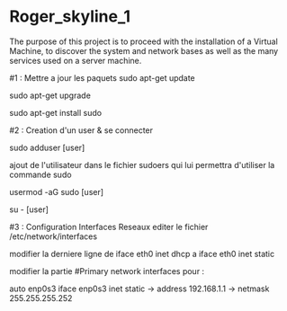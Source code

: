 # Roger_skyline_1
The purpose of this project is to proceed with the installation of a Virtual Machine, to discover the system and network bases as well as the many services used on a server machine.

#1 : Mettre a jour les paquets
sudo apt-get update

sudo apt-get upgrade

sudo apt-get install sudo

#2 : Creation d'un user & se connecter

sudo adduser [user]

ajout de l'utilisateur dans le fichier sudoers qui lui permettra d'utiliser la commande sudo

usermod -aG sudo [user]

su - [user]

#3 : Configuration Interfaces Reseaux
editer le fichier /etc/network/interfaces

modifier la derniere ligne de iface eth0 inet dhcp a iface eth0 inet static

modifier la partie #Primary network interfaces pour :

auto enp0s3
iface enp0s3 inet static
->	address 192.168.1.1
->	netmask 255.255.255.252
